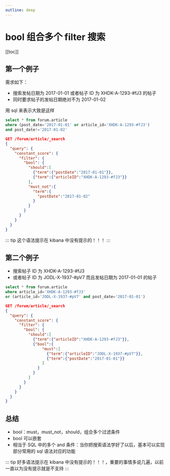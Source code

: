 ```yaml
---
outline: deep
---
```


# bool 组合多个 filter 搜索

[[toc]]

## 第一个例子

需求如下：

- 搜索发帖日期为 2017-01-01 或者帖子 ID 为 XHDK-A-1293-#fJ3 的帖子
- 同时要求帖子的发帖日期绝对不为 2017-01-02

用 sql 来表示大致是这样

```sql
select * from forum.article
where (post_date='2017-01-01' or article_id='XHDK-A-1293-#fJ3')
and post_date!='2017-01-02'
```

```json
GET /forum/article/_search
{
  "query": {
    "constant_score": {
      "filter": {
        "bool": {
          "should":[
            {"term":{"postDate":"2017-01-01"}},
            {"term":{"articleID":"XHDK-A-1293-#fJ3"}}
          ],
          "must_not":{
            "term":{
              "postDate":"2017-01-02"
            }
          }
        }
      }
    }
  }
}
```

::: tip
这个语法提示在 kibana 中没有提示的！！！
:::

## 第二个例子

- 搜索帖子 ID 为 XHDK-A-1293-#fJ3
- 或者帖子 ID 为 JODL-X-1937-#pV7 而且发帖日期为 2017-01-01 的帖子

```sql
select * from forum.article
where article_id='XHDK-A-1293-#fJ3'
or (article_id='JODL-X-1937-#pV7' and post_date='2017-01-01')
```

```json
GET /forum/article/_search
{
  "query": {
    "constant_score": {
      "filter": {
        "bool": {
          "should":[
            {"term":{"articleID":"XHDK-A-1293-#fJ3"}},
            {"bool":{
                "must":[
                  {"term":{"articleID":"JODL-X-1937-#pV7"}},
                  {"term":{"postDate":"2017-01-01"}}
                ]
              }
            }
          ]
        }
      }
    }
  }
}
```

## 总结

- bool：must，must_not，should，组合多个过滤条件
- bool 可以嵌套
- 相当于 SQL 中的多个 and 条件：当你把搜索语法学好了以后，基本可以实现部分常用的 sql 语法对应的功能

::: tip
好多语法提示在 kibana 中没有提示的！！！，重要的事情多说几遍，以前一直以为没有提示就是不支持
:::
